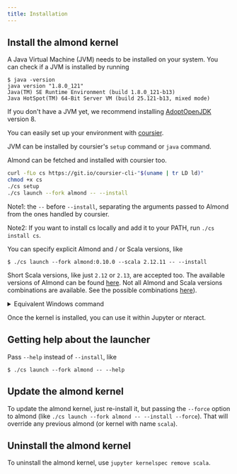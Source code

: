 ```yaml
---
title: Installation
---
```


## Install the almond kernel

A Java Virtual Machine (JVM) needs to be installed on your system. You
can check if a JVM is installed by running
```text
$ java -version
java version "1.8.0_121"
Java(TM) SE Runtime Environment (build 1.8.0_121-b13)
Java HotSpot(TM) 64-Bit Server VM (build 25.121-b13, mixed mode)
```
If you don't have a JVM yet, we recommend installing [AdoptOpenJDK](https://adoptopenjdk.net) version 8.

You can easily set up your environment with [coursier](http://get-coursier.io). 

JVM can be installed by coursier's `setup` command or `java` command.

Almond can be fetched and installed with coursier too.

```bash
curl -fLo cs https://git.io/coursier-cli-"$(uname | tr LD ld)"
chmod +x cs
./cs setup
./cs launch --fork almond -- --install
```

Note1: the `--` before `--install`, separating the arguments passed to Almond
from the ones handled by coursier.

Note2: If you want to install cs locally and add it to your PATH, run `./cs install cs`. 

You can specify explicit Almond and / or Scala versions, like
```text
$ ./cs launch --fork almond:0.10.0 --scala 2.12.11 -- --install
```

Short Scala versions, like just `2.12` or `2.13`, are accepted too.
The available versions of Almond can be found [here](https://github.com/almond-sh/almond/releases).
Not all Almond and Scala versions combinations are available.
See the possible combinations [here](install-versions.md)).


<details>
<summary>Equivalent Windows command</summary>
```bat
> bitsadmin /transfer downloadCoursierCli https://git.io/coursier-cli "%cd%\coursier"
> bitsadmin /transfer downloadCoursierBat https://git.io/coursier-bat "%cd%\coursier.bat"
> .\coursier launch --fork almond -- --install
```
</details>

Once the kernel is installed, you can use it within Jupyter or nteract.

## Getting help about the launcher

Pass `--help` instead of `--install`, like
```text
$ ./cs launch --fork almond -- --help
```

## Update the almond kernel

To update the almond kernel, just re-install it, but passing the `--force` option to almond (like `./cs launch --fork almond -- --install --force`). That will override any previous almond (or kernel with name `scala`).

## Uninstall the almond kernel

To uninstall the almond kernel, use `jupyter kernelspec remove scala`.
